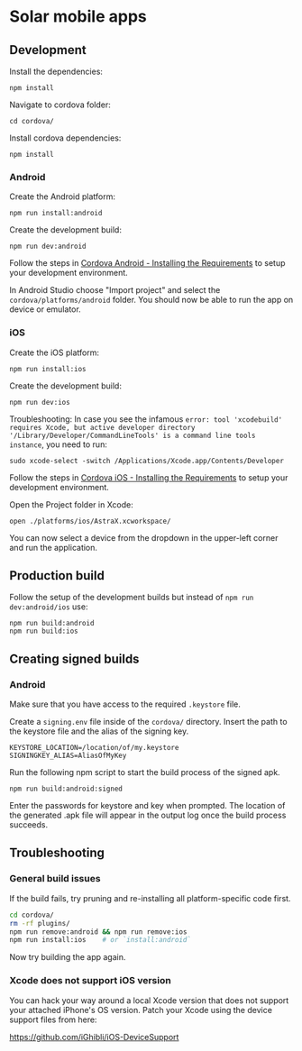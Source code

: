 # Solar mobile apps

## Development

Install the dependencies:

```
npm install
```

Navigate to cordova folder:

```
cd cordova/
```

Install cordova dependencies:

```
npm install
```

### Android

Create the Android platform:

```
npm run install:android
```

Create the development build:

```
npm run dev:android
```

Follow the steps in [Cordova Android - Installing the Requirements](https://cordova.apache.org/docs/en/latest/guide/platforms/android/index.html#installing-the-requirements) to setup your development environment.

In Android Studio choose "Import project" and select the `cordova/platforms/android` folder.
You should now be able to run the app on device or emulator.

### iOS

Create the iOS platform:

```
npm run install:ios
```

Create the development build:

```
npm run dev:ios
```

Troubleshooting: In case you see the infamous `error: tool 'xcodebuild' requires Xcode, but active developer directory '/Library/Developer/CommandLineTools' is a command line tools instance`, you need to run:

```
sudo xcode-select -switch /Applications/Xcode.app/Contents/Developer
```

Follow the steps in [Cordova iOS - Installing the Requirements](https://cordova.apache.org/docs/en/latest/guide/platforms/ios/index.html#installing-the-requirements) to setup your development environment.

Open the Project folder in Xcode:

```
open ./platforms/ios/AstraX.xcworkspace/
```

You can now select a device from the dropdown in the upper-left corner and run the application.

## Production build

Follow the setup of the development builds but instead of `npm run dev:android/ios` use:

```
npm run build:android
npm run build:ios
```

## Creating signed builds

### Android

Make sure that you have access to the required `.keystore` file.

Create a `signing.env` file inside of the `cordova/` directory. Insert the path to the keystore file and the alias of the signing key.

```
KEYSTORE_LOCATION=/location/of/my.keystore
SIGNINGKEY_ALIAS=AliasOfMyKey
```

Run the following npm script to start the build process of the signed apk.

```
npm run build:android:signed
```

Enter the passwords for keystore and key when prompted. The location of the generated .apk file will appear in the output log once the build process succeeds.

## Troubleshooting

### General build issues

If the build fails, try pruning and re-installing all platform-specific code first.

```sh
cd cordova/
rm -rf plugins/
npm run remove:android && npm run remove:ios
npm run install:ios    # or `install:android`
```

Now try building the app again.

### Xcode does not support iOS version

You can hack your way around a local Xcode version that does not support your attached iPhone's OS version. Patch your Xcode using the device support files from here:

<https://github.com/iGhibli/iOS-DeviceSupport>
